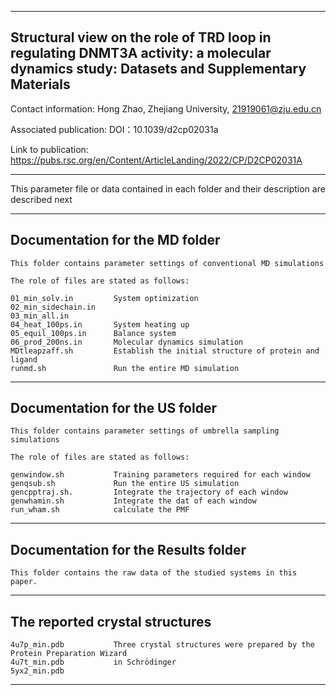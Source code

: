 ------------------------------------------------------------------------------------------------------------------------------------
Structural view on the role of TRD loop in regulating DNMT3A activity: a molecular dynamics study: Datasets and Supplementary Materials
------------------------------------------------------------------------------------------------------------------------------------              

Contact information:       Hong Zhao, Zhejiang University,
                           21919061@zju.edu.cn

Associated publication: DOI：10.1039/d2cp02031a

Link to publication: https://pubs.rsc.org/en/Content/ArticleLanding/2022/CP/D2CP02031A

-------------------------------------------------------------------------------------------------------------

This parameter file or data contained in each folder and their description are described next

  ---------------------------------------------------------------------
  Documentation for the MD folder
  ---------------------------------------------------------------------

    This folder contains parameter settings of conventional MD simulations

    The role of files are stated as follows:

    01_min_solv.in         System optimization 
    02_min_sidechain.in
    03_min_all.in         
    04_heat_100ps.in       System heating up
    05_equil_100ps.in      Balance system
    06_prod_200ns.in       Molecular dynamics simulation	
    MDtleapzaff.sh         Establish the initial structure of protein and ligand     
    runmd.sh               Run the entire MD simulation


  ---------------------------------------------------------------
  Documentation for the US folder
  ---------------------------------------------------------------

    This folder contains parameter settings of umbrella sampling simulations 

    The role of files are stated as follows:

    genwindow.sh           Training parameters required for each window
    genqsub.sh             Run the entire US simulation
    gencpptraj.sh.         Integrate the trajectory of each window
    genwhamin.sh           Integrate the dat of each window
    run_wham.sh            calculate the PMF


  ----------------------------------------------------------
  Documentation for the Results folder
  ----------------------------------------------------------
 
    This folder contains the raw data of the studied systems in this paper. 
    
    
  ------------------------------------------------------------------
  The reported crystal structures
  ------------------------------------------------------------------
    4u7p_min.pdb           Three crystal structures were prepared by the Protein Preparation Wizard
    4u7t_min.pdb           in Schrödinger
    5yx2_min.pdb

*************************************************************************************************************
